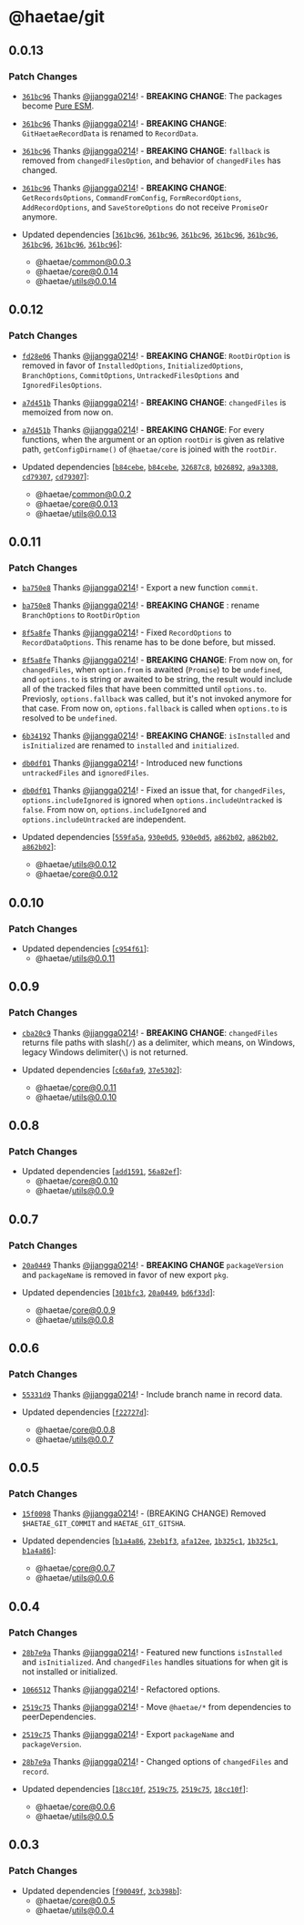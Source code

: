 # @haetae/git

## 0.0.13

### Patch Changes

- [`361bc96`](https://github.com/jjangga0214/haetae/commit/361bc964cafe6360322f148b50bc844ed302963d) Thanks [@jjangga0214](https://github.com/jjangga0214)! - **BREAKING CHANGE**: The packages become [Pure ESM](https://gist.github.com/sindresorhus/a39789f98801d908bbc7ff3ecc99d99c).

- [`361bc96`](https://github.com/jjangga0214/haetae/commit/361bc964cafe6360322f148b50bc844ed302963d) Thanks [@jjangga0214](https://github.com/jjangga0214)! - **BREAKING CHANGE**: `GitHaetaeRecordData` is renamed to `RecordData`.

- [`361bc96`](https://github.com/jjangga0214/haetae/commit/361bc964cafe6360322f148b50bc844ed302963d) Thanks [@jjangga0214](https://github.com/jjangga0214)! - **BREAKING CHANGE**: `fallback` is removed from `changedFilesOption`, and behavior of `changedFiles` has changed.

- [`361bc96`](https://github.com/jjangga0214/haetae/commit/361bc964cafe6360322f148b50bc844ed302963d) Thanks [@jjangga0214](https://github.com/jjangga0214)! - **BREAKING CHANGE**: `GetRecordsOptions`, `CommandFromConfig`, `FormRecordOptions`, `AddRecordOptions`, and `SaveStoreOptions` do not receive `PromiseOr` anymore.

- Updated dependencies [[`361bc96`](https://github.com/jjangga0214/haetae/commit/361bc964cafe6360322f148b50bc844ed302963d), [`361bc96`](https://github.com/jjangga0214/haetae/commit/361bc964cafe6360322f148b50bc844ed302963d), [`361bc96`](https://github.com/jjangga0214/haetae/commit/361bc964cafe6360322f148b50bc844ed302963d), [`361bc96`](https://github.com/jjangga0214/haetae/commit/361bc964cafe6360322f148b50bc844ed302963d), [`361bc96`](https://github.com/jjangga0214/haetae/commit/361bc964cafe6360322f148b50bc844ed302963d), [`361bc96`](https://github.com/jjangga0214/haetae/commit/361bc964cafe6360322f148b50bc844ed302963d), [`361bc96`](https://github.com/jjangga0214/haetae/commit/361bc964cafe6360322f148b50bc844ed302963d), [`361bc96`](https://github.com/jjangga0214/haetae/commit/361bc964cafe6360322f148b50bc844ed302963d)]:
  - @haetae/common@0.0.3
  - @haetae/core@0.0.14
  - @haetae/utils@0.0.14

## 0.0.12

### Patch Changes

- [`fd28e06`](https://github.com/jjangga0214/haetae/commit/fd28e06cad4cfe92cd8986495431ddac6cab2d20) Thanks [@jjangga0214](https://github.com/jjangga0214)! - **BREAKING CHANGE**: `RootDirOption` is removed in favor of `InstalledOptions`, `InitializedOptions`, `BranchOptions`, `CommitOptions`, `UntrackedFilesOptions` and `IgnoredFilesOptions`.

* [`a7d451b`](https://github.com/jjangga0214/haetae/commit/a7d451b4cebf9320ae436f5ed86048253594cce4) Thanks [@jjangga0214](https://github.com/jjangga0214)! - **BREAKING CHANGE**: `changedFiles` is memoized from now on.

- [`a7d451b`](https://github.com/jjangga0214/haetae/commit/a7d451b4cebf9320ae436f5ed86048253594cce4) Thanks [@jjangga0214](https://github.com/jjangga0214)! - **BREAKING CHANGE**: For every functions, when the argument or an option `rootDir` is given as relative path, `getConfigDirname()` of `@haetae/core` is joined with the `rootDir`.

- Updated dependencies [[`b84cebe`](https://github.com/jjangga0214/haetae/commit/b84cebe811e93bdc7c8f626f3f54168dd402cbf7), [`b84cebe`](https://github.com/jjangga0214/haetae/commit/b84cebe811e93bdc7c8f626f3f54168dd402cbf7), [`32687c8`](https://github.com/jjangga0214/haetae/commit/32687c8712554934846422f6422b7409670e024c), [`b026892`](https://github.com/jjangga0214/haetae/commit/b026892d1400203f62698868a505237ef3b36a0d), [`a9a3308`](https://github.com/jjangga0214/haetae/commit/a9a3308a5ac6f75c8c1d2ccda6546cc6fcd8166a), [`cd79307`](https://github.com/jjangga0214/haetae/commit/cd7930752fa9dea342cb4d55e3651feb5eb6b9e2), [`cd79307`](https://github.com/jjangga0214/haetae/commit/cd7930752fa9dea342cb4d55e3651feb5eb6b9e2)]:
  - @haetae/common@0.0.2
  - @haetae/core@0.0.13
  - @haetae/utils@0.0.13

## 0.0.11

### Patch Changes

- [`ba750e8`](https://github.com/jjangga0214/haetae/commit/ba750e8925da34627567a8ce16fce08ee8bf66e1) Thanks [@jjangga0214](https://github.com/jjangga0214)! - Export a new function `commit`.

* [`ba750e8`](https://github.com/jjangga0214/haetae/commit/ba750e8925da34627567a8ce16fce08ee8bf66e1) Thanks [@jjangga0214](https://github.com/jjangga0214)! - **BREAKING CHANGE** : rename `BranchOptions` to `RootDirOption`

- [`8f5a8fe`](https://github.com/jjangga0214/haetae/commit/8f5a8fe85258feca9ccc9a07b5dc1ac54935dc7b) Thanks [@jjangga0214](https://github.com/jjangga0214)! - Fixed `RecordOptions` to `RecordDataOptions`. This rename has to be done before, but missed.

* [`8f5a8fe`](https://github.com/jjangga0214/haetae/commit/8f5a8fe85258feca9ccc9a07b5dc1ac54935dc7b) Thanks [@jjangga0214](https://github.com/jjangga0214)! - **BREAKING CHANGE**: From now on, for `changedFiles`, when `option.from` is awaited (`Promise`) to be `undefined`, and `options.to` is string or awaited to be string, the result would include all of the tracked files that have been committed until `options.to`. Previosly, `options.fallback` was called, but it's not invoked anymore for that case. From now on, `options.fallback` is called when `options.to` is resolved to be `undefined`.

- [`6b34192`](https://github.com/jjangga0214/haetae/commit/6b34192cb24a5070052ea687d4503561c19438f2) Thanks [@jjangga0214](https://github.com/jjangga0214)! - **BREAKING CHANGE**: `isInstalled` and `isInitialized` are renamed to `installed` and `initialized`.

* [`db0df01`](https://github.com/jjangga0214/haetae/commit/db0df015ba943771da7bb0cb0c8281d5b5e319ca) Thanks [@jjangga0214](https://github.com/jjangga0214)! - Introduced new functions `untrackedFiles` and `ignoredFiles`.

- [`db0df01`](https://github.com/jjangga0214/haetae/commit/db0df015ba943771da7bb0cb0c8281d5b5e319ca) Thanks [@jjangga0214](https://github.com/jjangga0214)! - Fixed an issue that, for `changedFiles`, `options.includeIgnored` is ignored when `options.includeUntracked` is `false`. From now on, `options.includeIgnored` and `options.includeUntracked` are independent.

- Updated dependencies [[`559fa5a`](https://github.com/jjangga0214/haetae/commit/559fa5ac233a0bbea2b1e6ef58b91687a1b1a460), [`930e0d5`](https://github.com/jjangga0214/haetae/commit/930e0d5f9516b4fdfa0ff76ee8a521ec0aabf492), [`930e0d5`](https://github.com/jjangga0214/haetae/commit/930e0d5f9516b4fdfa0ff76ee8a521ec0aabf492), [`a862b02`](https://github.com/jjangga0214/haetae/commit/a862b02234f9743120439773c54a8cdfb42e3b2e), [`a862b02`](https://github.com/jjangga0214/haetae/commit/a862b02234f9743120439773c54a8cdfb42e3b2e), [`a862b02`](https://github.com/jjangga0214/haetae/commit/a862b02234f9743120439773c54a8cdfb42e3b2e)]:
  - @haetae/utils@0.0.12
  - @haetae/core@0.0.12

## 0.0.10

### Patch Changes

- Updated dependencies [[`c954f61`](https://github.com/jjangga0214/haetae/commit/c954f6193024a4c3f9a2a251ab67bc07aa7d2aa8)]:
  - @haetae/utils@0.0.11

## 0.0.9

### Patch Changes

- [`cba20c9`](https://github.com/jjangga0214/haetae/commit/cba20c9a859fe6ba1413f30ed236efe0d9fcc7d0) Thanks [@jjangga0214](https://github.com/jjangga0214)! - **BREAKING CHANGE**: `changedFiles` returns file paths with slash(`/`) as a delimiter, which means, on Windows, legacy Windows delimiter(`\`) is not returned.

- Updated dependencies [[`c60afa9`](https://github.com/jjangga0214/haetae/commit/c60afa9c0f9c7809afcd0ee8682d41e0a8623673), [`37e5302`](https://github.com/jjangga0214/haetae/commit/37e53028b10ae712e1ef0890f7f8dfdff94cff76)]:
  - @haetae/core@0.0.11
  - @haetae/utils@0.0.10

## 0.0.8

### Patch Changes

- Updated dependencies [[`add1591`](https://github.com/jjangga0214/haetae/commit/add15916fc532d644c6957d0c97d79feea406584), [`56a82ef`](https://github.com/jjangga0214/haetae/commit/56a82ef7f8398670c39176149212d07090109aa4)]:
  - @haetae/core@0.0.10
  - @haetae/utils@0.0.9

## 0.0.7

### Patch Changes

- [`20a0449`](https://github.com/jjangga0214/haetae/commit/20a04496ef23ded57fe2d68beea2536dabc4669d) Thanks [@jjangga0214](https://github.com/jjangga0214)! - **BREAKING CHANGE** `packageVersion` and `packageName` is removed in favor of new export `pkg`.

- Updated dependencies [[`301bfc3`](https://github.com/jjangga0214/haetae/commit/301bfc3dca164bcfdd9eca92105d6be3c9accdc4), [`20a0449`](https://github.com/jjangga0214/haetae/commit/20a04496ef23ded57fe2d68beea2536dabc4669d), [`bd6f33d`](https://github.com/jjangga0214/haetae/commit/bd6f33d7c066bc08912d3659c0607901acbb86ce)]:
  - @haetae/core@0.0.9
  - @haetae/utils@0.0.8

## 0.0.6

### Patch Changes

- [`55331d9`](https://github.com/jjangga0214/haetae/commit/55331d96b263482f044e4679270953c318dfb088) Thanks [@jjangga0214](https://github.com/jjangga0214)! - Include branch name in record data.

- Updated dependencies [[`f22727d`](https://github.com/jjangga0214/haetae/commit/f22727d146e9038246b546a33d350579eceee453)]:
  - @haetae/core@0.0.8
  - @haetae/utils@0.0.7

## 0.0.5

### Patch Changes

- [`15f0098`](https://github.com/jjangga0214/haetae/commit/15f0098f983a9fbfc5805153e32b97407367741e) Thanks [@jjangga0214](https://github.com/jjangga0214)! - (BREAKING CHANGE) Removed `$HAETAE_GIT_COMMIT` and `HAETAE_GIT_GITSHA`.

- Updated dependencies [[`b1a4a86`](https://github.com/jjangga0214/haetae/commit/b1a4a86bc725fb3f3e5ba71cb7422455e272cf2a), [`23eb1f3`](https://github.com/jjangga0214/haetae/commit/23eb1f3dad8e55e178c6375064b41b5a2e33fe6e), [`afa12ee`](https://github.com/jjangga0214/haetae/commit/afa12eee27560856fa40754f9d04aaa3bf920c1d), [`1b325c1`](https://github.com/jjangga0214/haetae/commit/1b325c1e5de124fbbd09cd3910cf77b30164f990), [`1b325c1`](https://github.com/jjangga0214/haetae/commit/1b325c1e5de124fbbd09cd3910cf77b30164f990), [`b1a4a86`](https://github.com/jjangga0214/haetae/commit/b1a4a86bc725fb3f3e5ba71cb7422455e272cf2a)]:
  - @haetae/core@0.0.7
  - @haetae/utils@0.0.6

## 0.0.4

### Patch Changes

- [`28b7e9a`](https://github.com/jjangga0214/haetae/commit/28b7e9acee17f478c83b425fcffd70f3d6e49f96) Thanks [@jjangga0214](https://github.com/jjangga0214)! - Featured new functions `isInstalled` and `isInitialized`.
  And `changedFiles` handles situations for when git is not installed or initialized.

- [`1066512`](https://github.com/jjangga0214/haetae/commit/1066512bd353a517d5f57d25b72b65d7be80720e) Thanks [@jjangga0214](https://github.com/jjangga0214)! - Refactored options.

- [`2519c75`](https://github.com/jjangga0214/haetae/commit/2519c75646778e9f882755f7185bb737ae589b67) Thanks [@jjangga0214](https://github.com/jjangga0214)! - Move `@haetae/*` from dependencies to peerDependencies.

- [`2519c75`](https://github.com/jjangga0214/haetae/commit/2519c75646778e9f882755f7185bb737ae589b67) Thanks [@jjangga0214](https://github.com/jjangga0214)! - Export `packageName` and `packageVersion`.

- [`28b7e9a`](https://github.com/jjangga0214/haetae/commit/28b7e9acee17f478c83b425fcffd70f3d6e49f96) Thanks [@jjangga0214](https://github.com/jjangga0214)! - Changed options of `changedFiles` and `record`.

- Updated dependencies [[`18cc10f`](https://github.com/jjangga0214/haetae/commit/18cc10fe6504e2ba7c13c40e78237bbe20abc07b), [`2519c75`](https://github.com/jjangga0214/haetae/commit/2519c75646778e9f882755f7185bb737ae589b67), [`2519c75`](https://github.com/jjangga0214/haetae/commit/2519c75646778e9f882755f7185bb737ae589b67), [`18cc10f`](https://github.com/jjangga0214/haetae/commit/18cc10fe6504e2ba7c13c40e78237bbe20abc07b)]:
  - @haetae/core@0.0.6
  - @haetae/utils@0.0.5

## 0.0.3

### Patch Changes

- Updated dependencies [[`f90049f`](https://github.com/jjangga0214/haetae/commit/f90049f79d288815f9ee4122ded81a3df9191b23), [`3cb398b`](https://github.com/jjangga0214/haetae/commit/3cb398b2a20103106240677fd77da30fbc0bd290)]:
  - @haetae/core@0.0.5
  - @haetae/utils@0.0.4
